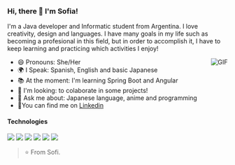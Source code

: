 ### Hi, there 👋 I'm Sofia!

I'm a Java developer and Informatic student from Argentina. I love creativity, design and languages. 
I have many goals in my life such as becoming a profesional in this field, but in order to accomplish it, I have to keep learning and practicing which activities I enjoy! 

<img align="right" alt="GIF" src="https://64.media.tumblr.com/00161bb69dae88456c30fcc83781fe67/tumblr_ossn5yuBaA1vhvnzyo1_400.gifv" />

- 😄 Pronouns: She/Her
- 🌍 I Speak: Spanish, English and basic Japanese
- 📚 At the moment: I'm learning Spring Boot and Angular
- 🔎 I'm looking: to colaborate in some projects!
- 💬 Ask me about: Japanese language, anime and programming 
- 📩You can find me on [Linkedin](https://www.linkedin.com/in/sofia-quispe/)

#### Technologies 
<code><img src="https://img.icons8.com/color/38/000000/java-coffee-cup-logo.png"/></code>
<code><img src="https://img.icons8.com/officel/32/000000/php-logo.png"/></code>
<code><img src="https://img.icons8.com/ios-filled/40/000000/mysql-logo.png"/></code>
<code><img src="https://img.icons8.com/fluent/32/000000/github.png"/></code>
<code><img src="https://img.icons8.com/color/32/000000/html-5.png"/></code>
<code><img src="https://img.icons8.com/metro/26/000000/css-filetype.png"/></code>

>⭐ From Sofi. 
